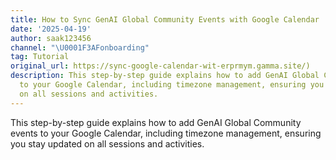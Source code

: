 ```yaml
---
title: How to Sync GenAI Global Community Events with Google Calendar
date: '2025-04-19'
author: saak123456
channel: "\U0001F3AFonboarding"
tag: Tutorial
original_url: https://sync-google-calendar-wit-erprmym.gamma.site/)
description: This step-by-step guide explains how to add GenAI Global Community events
  to your Google Calendar, including timezone management, ensuring you stay updated
  on all sessions and activities.
---
```


This step-by-step guide explains how to add GenAI Global Community events to your Google Calendar, including timezone management, ensuring you stay updated on all sessions and activities.